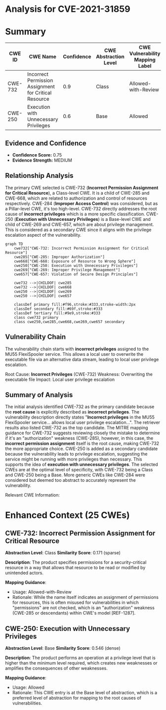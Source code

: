 # Analysis for CVE-2021-31859

# Summary
| CWE ID | CWE Name | Confidence | CWE Abstraction Level | CWE Vulnerability Mapping Label | CWE-Vulnerability Mapping Notes |
|---|---|---|---|---|---|
| CWE-732 | Incorrect Permission Assignment for Critical Resource | 0.9 | Class | Allowed-with-Review | Primary CWE |
| CWE-250 | Execution with Unnecessary Privileges | 0.6 | Base | Allowed | Secondary Candidate |

## Evidence and Confidence

*   **Confidence Score:** 0.75
*   **Evidence Strength:** MEDIUM

## Relationship Analysis
The primary CWE selected is CWE-732 (**Incorrect Permission Assignment for Critical Resource**), a Class-level CWE. It is a child of CWE-285 and CWE-668, which are related to authorization and control of resources respectively. CWE-284 (**Improper Access Control**) was considered, but as a Pillar-level CWE, it's too high-level. CWE-732 directly addresses the root cause of **incorrect privileges** which is a more specific classification. CWE-250 (**Execution with Unnecessary Privileges**) is a Base-level CWE and child of CWE-269 and CWE-657, which are about privilege management. This is considered as a secondary CWE since it aligns with the privilege escalation aspect of the vulnerability.

```mermaid
graph TD
    cwe732["CWE-732: Incorrect Permission Assignment for Critical Resource"]
    cwe285["CWE-285: Improper Authorization"]
    cwe668["CWE-668: Exposure of Resource to Wrong Sphere"]
    cwe250["CWE-250: Execution with Unnecessary Privileges"]
    cwe269["CWE-269: Improper Privilege Management"]
    cwe657["CWE-657: Violation of Secure Design Principles"]

    cwe732 -->|CHILDOF| cwe285
    cwe732 -->|CHILDOF| cwe668
    cwe250 -->|CHILDOF| cwe269
    cwe250 -->|CHILDOF| cwe657
    
    classDef primary fill:#f96,stroke:#333,stroke-width:2px
    classDef secondary fill:#69f,stroke:#333
    classDef tertiary fill:#9e9,stroke:#333
    class cwe732 primary
    class cwe250,cwe285,cwe668,cwe269,cwe657 secondary
```

## Vulnerability Chain
The vulnerability chain starts with **incorrect privileges** assigned to the MU55 FlexiSpooler service. This allows a local user to overwrite the executable file via an alternative data stream, leading to local user privilege escalation.

Root Cause: **Incorrect Privileges** (CWE-732)
Weakness: Overwriting the executable file
Impact: Local user privilege escalation

## Summary of Analysis
The initial analysis identified CWE-732 as the primary candidate because the **root cause** is explicitly described as **incorrect privileges**. The vulnerability description directly states "**Incorrect privileges** in the MU55 FlexiSpooler service... allows local user privilege escalation...". The retriever results also listed CWE-732 as the top candidate. The MITRE mapping guidance for CWE-732 suggests reviewing closely the mistake to determine if it's an "authorization" weakness (CWE-285), however, in this case, the **incorrect permission assignment** itself is the root cause, making CWE-732 the more appropriate choice.
CWE-250 is added as a secondary candidate because the vulnerability leads to privilege escalation, suggesting the service might be running with more privileges than necessary. This supports the idea of **execution with unnecessary privileges**.
The selected CWEs are at the optimal level of specificity, with CWE-732 being a Class and CWE-250 being a Base. More generic CWEs like CWE-284 were considered but deemed too abstract to accurately represent the vulnerability.

Relevant CWE Information:

# Enhanced Context (25 CWEs)

## CWE-732: Incorrect Permission Assignment for Critical Resource
**Abstraction Level**: Class
**Similarity Score**: 0.171 (sparse)

**Description**:
The product specifies permissions for a security-critical resource in a way that allows that resource to be read or modified by unintended actors.

**Mapping Guidance**:
- Usage: Allowed-with-Review
- Rationale: While the name itself indicates an assignment of permissions for resources, this is often misused for vulnerabilities in which "permissions" are not checked, which is an "authorization" weakness (CWE-285 or descendants) within CWE's model [REF-1287].

## CWE-250: Execution with Unnecessary Privileges
**Abstraction Level**: Base
**Similarity Score**: 0.546 (dense)

**Description**:
The product performs an operation at a privilege level that is higher than the minimum level required, which creates new weaknesses or amplifies the consequences of other weaknesses.

**Mapping Guidance**:
- Usage: Allowed
- Rationale: This CWE entry is at the Base level of abstraction, which is a preferred level of abstraction for mapping to the root causes of vulnerabilities.